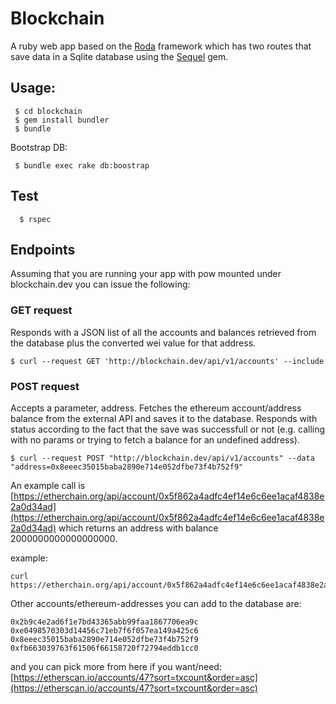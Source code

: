# Blockchain

A ruby web app based on the [Roda](https://github.com/jeremyevans/roda/tree/master/spec) framework which has two routes that save data in a Sqlite database using the [Sequel](https://github.com/jeremyevans/sequel) gem.

## Usage:

```
 $ cd blockchain
 $ gem install bundler
 $ bundle
```

Bootstrap DB:

```
 $ bundle exec rake db:boostrap
```

## Test

```
  $ rspec
```

## Endpoints

Assuming that you are running your app with pow mounted under blockchain.dev you
can issue the following:

### GET request
Responds with a JSON list of all the accounts and balances retrieved from the database plus the converted wei value for that address.

```
$ curl --request GET 'http://blockchain.dev/api/v1/accounts' --include
```

### POST request
Accepts a parameter, address. Fetches the ethereum account/address balance from the external API and saves it to the database.
Responds with status according to the fact that the save was successfull or not
(e.g. calling with no params or trying to fetch a balance for an undefined
address).

```
$ curl --request POST "http://blockchain.dev/api/v1/accounts" --data "address=0x8eeec35015baba2890e714e052dfbe73f4b752f9"
```

An example call is [https://etherchain.org/api/account/0x5f862a4adfc4ef14e6c6ee1acaf4838e2a0d34ad](https://etherchain.org/api/account/0x5f862a4adfc4ef14e6c6ee1acaf4838e2a0d34ad) which returns an address with balance 2000000000000000000.

example:

```
curl https://etherchain.org/api/account/0x5f862a4adfc4ef14e6c6ee1acaf4838e2a0d34ad
```

Other accounts/ethereum-addresses you can add to the database are:

```
0x2b9c4e2ad6f1e7bd43365abb99faa1867706ea9c
0xe0498570303d14456c71eb7f6f057ea149a425c6
0x8eeec35015baba2890e714e052dfbe73f4b752f9
0xfb663039763f61506f66158720f72794eddb1cc0
```

and you can pick more from here if you want/need: [https://etherscan.io/accounts/47?sort=txcount&order=asc](https://etherscan.io/accounts/47?sort=txcount&order=asc)
